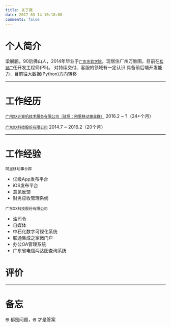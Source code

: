```yaml
---
title: 关于我
date: 2017-03-14 10:18:08
comments: false
---
```


# 个人简介
梁展鹏，90后佛山人，2014年毕业于[`广东东软学院`](http://www.nuit.edu.cn/)，现居住广州万胜围，目前在[`松鼠厂`](http://www.uc.cn/)任开发工程师(P5)。
对持续交付、客服的领域有一定认识
具备前后端开发能力，目前往大数据(Python)方向转移
****

# 工作经历
[`广州XX计算机技术服务有限公司（驻场：阿里移动事业群）`](http://www.toceansoft.com/)
2016.2 ~ ?（24+个月）


[`广东XX科技股份有限公司`](http://www.gdcattsoft.com/)
2014.7 ~ 2016.2（20个月）

****

# 工作经验
`阿里移动事业群`
- 亿级App发布平台
- iOS发布平台
- 意见反馈
- 财务应收管理系统

`广东XX科技股份有限公司`
- 油司令
- 自媒体
- 中石化数字可视化系统
- 联通集成之家微门户
- 办公OA管理系统
- 广东省电信两达图查询系统

# 评价

****






# 备忘
`想` 都是问题，`做` 才是答案
